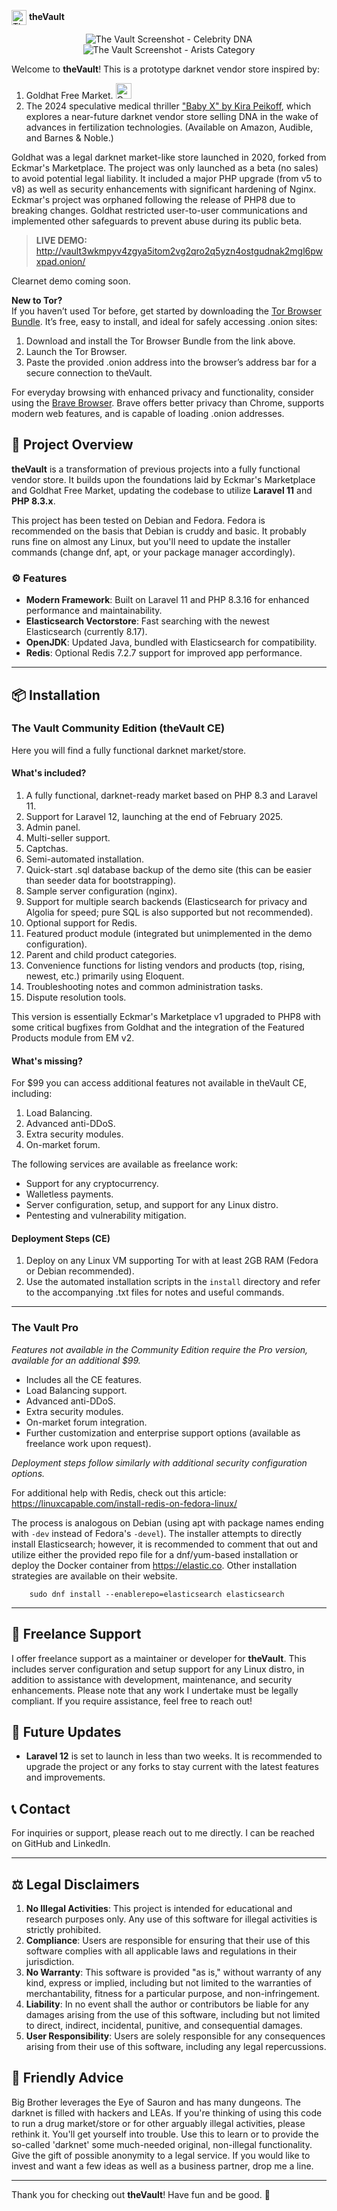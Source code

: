 <img src="readmeImages/thevault.png" alt="The Vault logo" style="width: 24px; height: 24px; vertical-align: middle;"> **theVault**

<p align="center">
  <img src="readmeImages/screenshot0.png" alt="The Vault Screenshot - Celebrity DNA" style="max-width: 100%; height: auto;">
  <img src="readmeImages/screenshot.png" alt="The Vault Screenshot - Arists Category" style="max-width: 100%; height: auto;">
</p>

Welcome to **theVault**! This is a prototype darknet vendor store inspired by:

1. Goldhat Free Market. <img src="readmeImages/goldhat.png" alt="Goldhat Free Market" style="width: 25px; height: 25px;">
2. The 2024 speculative medical thriller ["Baby X" by Kira Peikoff](https://www.barnesandnoble.com/w/baby-x-kira-peikoff/1143604735), which explores a near-future darknet vendor store selling DNA in the wake of advances in fertilization technologies. (Available on Amazon, Audible, and Barnes & Noble.)

Goldhat was a legal darknet market-like store launched in 2020, forked from Eckmar's Marketplace. The project was only launched as a beta (no sales) to avoid potential legal liability. It included a major PHP upgrade (from v5 to v8) as well as security enhancements with significant hardening of Nginx. Eckmar's project was orphaned following the release of PHP8 due to breaking changes. Goldhat restricted user-to-user communications and implemented other safeguards to prevent abuse during its public beta.

> **LIVE DEMO:** http://vault3wkmpyv4zgya5itom2vg2qro2q5yzn4ostgudnak2mgl6pwxpad.onion/

Clearnet demo coming soon.

**New to Tor?**  
If you haven’t used Tor before, get started by downloading the [Tor Browser Bundle](https://www.torproject.org/download/). It’s free, easy to install, and ideal for safely accessing .onion sites:
1. Download and install the Tor Browser Bundle from the link above.
2. Launch the Tor Browser.
3. Paste the provided .onion address into the browser’s address bar for a secure connection to theVault.

For everyday browsing with enhanced privacy and functionality, consider using the [Brave Browser](https://brave.com/). Brave offers better privacy than Chrome, supports modern web features, and is capable of loading .onion addresses.

## 🚀 Project Overview

**theVault** is a transformation of previous projects into a fully functional vendor store. It builds upon the foundations laid by Eckmar's Marketplace and Goldhat Free Market, updating the codebase to utilize **Laravel 11** and **PHP 8.3.x**.

This project has been tested on Debian and Fedora. Fedora is recommended on the basis that Debian is cruddy and basic. It probably runs fine on almost any Linux, but you'll need to update the installer commands (change dnf, apt, or your package manager accordingly).

### ⚙️ Features

- **Modern Framework**: Built on Laravel 11 and PHP 8.3.16 for enhanced performance and maintainability.
- **Elasticsearch Vectorstore**: Fast searching with the newest Elasticsearch (currently 8.17).
- **OpenJDK**: Updated Java, bundled with Elasticsearch for compatibility.
- **Redis**: Optional Redis 7.2.7 support for improved app performance.

---

## 📦 Installation

### The Vault Community Edition (theVault CE)
Here you will find a fully functional darknet market/store.

#### What's included?

1. A fully functional, darknet-ready market based on PHP 8.3 and Laravel 11.
2. Support for Laravel 12, launching at the end of February 2025.
3. Admin panel.
4. Multi-seller support.
5. Captchas.
6. Semi-automated installation.
7. Quick-start .sql database backup of the demo site (this can be easier than seeder data for bootstrapping).
8. Sample server configuration (nginx).
9. Support for multiple search backends (Elasticsearch for privacy and Algolia for speed; pure SQL is also supported but not recommended).
10. Optional support for Redis.
11. Featured product module (integrated but unimplemented in the demo configuration).
12. Parent and child product categories.
13. Convenience functions for listing vendors and products (top, rising, newest, etc.) primarily using Eloquent.
14. Troubleshooting notes and common administration tasks.
15. Dispute resolution tools.

This version is essentially Eckmar's Marketplace v1 upgraded to PHP8 with some critical bugfixes from Goldhat and the integration of the Featured Products module from EM v2.

#### What's missing?
For $99 you can access additional features not available in theVault CE, including:
1. Load Balancing.
2. Advanced anti-DDoS.
3. Extra security modules.
4. On-market forum.

The following services are available as freelance work:
- Support for any cryptocurrency.
- Walletless payments.
- Server configuration, setup, and support for any Linux distro.
- Pentesting and vulnerability mitigation.

#### Deployment Steps (CE)
1. Deploy on any Linux VM supporting Tor with at least 2GB RAM (Fedora or Debian recommended).
2. Use the automated installation scripts in the `install` directory and refer to the accompanying .txt files for notes and useful commands.

---

### The Vault Pro
*Features not available in the Community Edition require the Pro version, available for an additional $99.*
- Includes all the CE features.
- Load Balancing support.
- Advanced anti-DDoS.
- Extra security modules.
- On-market forum integration.
- Further customization and enterprise support options (available as freelance work upon request).

*Deployment steps follow similarly with additional security configuration options.*

For additional help with Redis, check out this article:  
https://linuxcapable.com/install-redis-on-fedora-linux/

The process is analogous on Debian (using apt with package names ending with `-dev` instead of Fedora's `-devel`). The installer attempts to directly install Elasticsearch; however, it is recommended to comment that out and utilize either the provided repo file for a dnf/yum-based installation or deploy the Docker container from https://elastic.co. Other installation strategies are available on their website.

        sudo dnf install --enablerepo=elasticsearch elasticsearch

---

## 💼 Freelance Support

I offer freelance support as a maintainer or developer for **theVault**. This includes server configuration and setup support for any Linux distro, in addition to assistance with development, maintenance, and security enhancements. Please note that any work I undertake must be legally compliant. If you require assistance, feel free to reach out!

## 📅 Future Updates

- **Laravel 12** is set to launch in less than two weeks. It is recommended to upgrade the project or any forks to stay current with the latest features and improvements.

## 📞 Contact

For inquiries or support, please reach out to me directly. I can be reached on GitHub and LinkedIn.

---

## ⚖️ Legal Disclaimers

1. **No Illegal Activities**: This project is intended for educational and research purposes only. Any use of this software for illegal activities is strictly prohibited.
2. **Compliance**: Users are responsible for ensuring that their use of this software complies with all applicable laws and regulations in their jurisdiction.
3. **No Warranty**: This software is provided "as is," without warranty of any kind, express or implied, including but not limited to the warranties of merchantability, fitness for a particular purpose, and non-infringement.
4. **Liability**: In no event shall the author or contributors be liable for any damages arising from the use of this software, including but not limited to direct, indirect, incidental, punitive, and consequential damages.
5. **User Responsibility**: Users are solely responsible for any consequences arising from their use of this software, including any legal repercussions.

## 🎩 Friendly Advice

Big Brother leverages the Eye of Sauron and has many dungeons. The darknet is filled with hackers and LEAs. If you're thinking of using this code to run a drug market/store or for other arguably illegal activities, please rethink it. You'll get yourself into trouble. Use this to learn or to provide the so-called 'darknet' some much-needed original, non-illegal functionality. Give the gift of possible anonymity to a legal service. If you would like to invest and want a few ideas as well as a business partner, drop me a line.

---

Thank you for checking out **theVault**! Have fun and be good. 🚀
